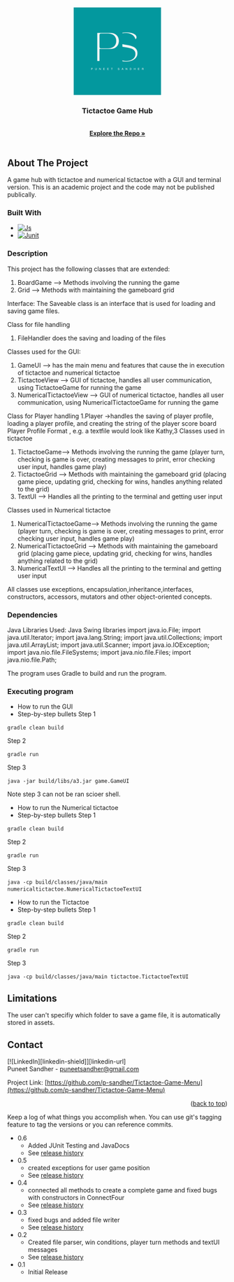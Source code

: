<!-- Improved compatibility of back to top link: See: https://github.com/othneildrew/Best-README-Template/pull/73 -->
<a name="readme-top"></a>
<!--
*** Thanks for checking out the Best-README-Template. If you have a suggestion
*** that would make this better, please fork the repo and create a pull request
*** or simply open an issue with the tag "enhancement".
*** Don't forget to give the project a star!
*** Thanks again! Now go create something AMAZING! :D
-->



<!-- PROJECT SHIELDS -->
<!--
*** I'm using markdown "reference style" links for readability.
*** Reference links are enclosed in brackets [ ] instead of parentheses ( ).
*** See the bottom of this document for the declaration of the reference variables
*** for contributors-url, forks-url, etc. This is an optional, concise syntax you may use.
*** https://www.markdownguide.org/basic-syntax/#reference-style-links
-->



<!-- PROJECT LOGO -->
<br />
<div align="center">
  <a href="https://github.com/p-sandher/Tictactoe-Game-Menu/">
    <img src="puneet-sandher-logo.png" alt="Logo" width="200" height="200">
  </a>

<h3 align="center">Tictactoe Game Hub</h3>

  <p align="center">
    <br />
    <a href="https://github.com/p-sandher/Tictactoe-Game-Menu/"><strong>Explore the Repo »</strong></a>
    <br />
    <br />

  </p>
</div>


## About The Project

A game hub with tictactoe and numerical tictactoe with a GUI and terminal version. This is an academic project and the code may not be published publically.

### Built With
* [![Js][Js]][Js-url]
* [![Junit][Junit]][Junit-url]

### Description

This project has the following classes that are extended:
1. BoardGame --> Methods involving the running the game
2. Grid --> Methods with maintaining the gameboard grid 

Interface:
The Saveable class is an interface that is used for loading and saving game files.

Class for file handling
1. FileHandler does the saving and loading of the files

Classes used for the GUI:
1. GameUI --> has the main menu and features that cause the in execution of tictactoe and numerical tictactoe
2. TictactoeView --> GUI of tictactoe, handles all user communication, using TictactoeGame for running the game
3. NumericalTictactoeView --> GUI of numerical tictactoe, handles all user communication, using NumericalTictactoeGame for running the game

Class for Player handling
1.Player ->handles the saving of player profile, loading a player profile, and creating the string of the player score board 
Player Profile Format 
<Name>,<Games Won>
e.g. a textfile would look like 
Kathy,3
Classes used in tictactoe
1. TictactoeGame--> Methods involving the running the game (player turn, checking is game is over, creating messages to print, error checking user input, handles game play)
2. TictactoeGrid --> Methods with maintaining the gameboard grid (placing game piece, updating grid, checking for wins, handles anything related to the grid)
3. TextUI --> Handles all the printing to the terminal and getting user input

Classes used in Numerical tictactoe
1. NumericalTictactoeGame--> Methods involving the running the game (player turn, checking is game is over, creating messages to print, error checking user input, handles game play)
2. NumericalTictactoeGrid --> Methods with maintaining the gameboard grid (placing game piece, updating grid, checking for wins, handles anything related to the grid)
3. NumericalTextUI --> Handles all the printing to the terminal and getting user input


All classes use exceptions, encapsulation,inheritance,interfaces, constructors, accessors, mutators and other object-oriented concepts.


### Dependencies

Java Libraries Used: 
    Java Swing libraries
    import java.io.File;
    import java.util.Iterator;
    import java.lang.String;
    import java.util.Collections;
    import java.util.ArrayList;
    import java.util.Scanner;
    import java.io.IOException;
    import java.nio.file.FileSystems;
    import java.nio.file.Files;
    import java.nio.file.Path;


The program uses Gradle to build and run the program.


### Executing program

* How to run the GUI
* Step-by-step bullets
Step 1
```
gradle clean build
```
Step 2
```
gradle run
```
Step 3 
```
java -jar build/libs/a3.jar game.GameUI
```
Note step 3 can not be ran scioer shell. 
* How to run the Numerical tictactoe
* Step-by-step bullets
Step 1
```
gradle clean build
```
Step 2
```
gradle run
```
Step 3 
```
java -cp build/classes/java/main numericaltictactoe.NumericalTictactoeTextUI
```
* How to run the Tictactoe
* Step-by-step bullets
Step 1
```
gradle clean build
```
Step 2
```
gradle run
```
Step 3 
```
java -cp build/classes/java/main tictactoe.TictactoeTextUI
```

## Limitations

The user can't specifiy which folder to save a game file, it is automatically stored in assets.

<!-- CONTACT -->
## Contact


[![LinkedIn][linkedin-shield]][linkedin-url]
<br />
Puneet Sandher -  puneetsandher@gmail.com

Project Link: [https://github.com/p-sandher/Tictactoe-Game-Menu](https://github.com/p-sandher/Tictactoe-Game-Menu)


<p align="right">(<a href="#readme-top">back to top</a>)</p>

Keep a log of what things you accomplish when.  You can use git's tagging feature to tag the versions or you can reference commits.
* 0.6
    * Added JUnit Testing and JavaDocs
    * See [release history](https://github.com/p-sandher/Tictactoe-Game-Menu)
* 0.5
    * created exceptions for user game position
    * See [release history](https://github.com/p-sandher/Tictactoe-Game-Menu)
* 0.4
    * connected all methods to create a complete game and fixed bugs with constructors in ConnectFour
    * See [release history](https://github.com/p-sandher/Tictactoe-Game-Menu)
* 0.3
    * fixed bugs and added file writer
    * See [release history](https://github.com/p-sandher/Tictactoe-Game-Menu)
* 0.2
    * Created file parser, win conditions, player turn methods and textUI messages
    * See [release history](https://github.com/p-sandher/Tictactoe-Game-Menu)
* 0.1
    * Initial Release




[Js]: https://img.shields.io/badge/Java-323330?style=for-the-badge&logo=javascript&logoColor=F7DF1E
[Js-url]: https://docs.oracle.com/en/java/
[Junit]: https://img.shields.io/badge/Junit5-25A162?style=for-the-badge&logo=junit5&logoColor=white
[Junit-url]: https://junit.org/junit5/docs/current/user-guide/


